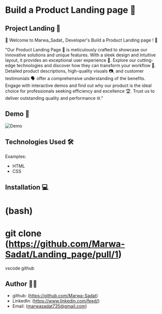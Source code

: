 # Build a Product Landing page 🚀

## Project Landing 📝
 🚀 Welcome to Marwa_Sadat_  Developer's Build a Product Landing page  ! 🚀

"Our Product Landing Page 🌟 is meticulously crafted to showcase our innovative solutions and unique features. With a sleek design and intuitive layout, it provides an exceptional user experience 📱. Explore our cutting-edge technologies and discover how they can transform your workflow 🔄. Detailed product descriptions, high-quality visuals 📷, and customer testimonials 🗣 offer a comprehensive understanding of the benefits. Engage with interactive demos and find out why our product is the ideal choice for professionals seeking efficiency and excellence 🏆. Trust us to deliver outstanding quality and performance 🌐."


## Demo 📸

![Demo](https://github.com/Marwa-Sadat/Documentaion_page/assets/168111110/6e3604b5-0854-4e36-98c6-8e82373b16f3)

## Technologies Used 🛠
Examples:
- HTML
- CSS

## Installation 💻
# (bash) 
# git clone (https://github.com/Marwa-Sadat/Landing_page/pull/1)

vscode
github

## Author 👩‍💻

- github: (https://github.com/Marwa-Sadat)
- LinkedIn: (https://www.linkedin.com/feed/)
- Email: (marwasadat735@gmail.com)


